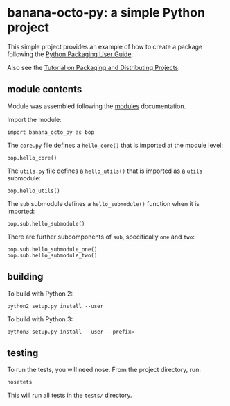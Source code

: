 # banana-octo-py: a simple Python project

This simple project provides an example of how to create a package
following the [Python Packaging User Guide](https://packaging.python.org).

Also see the [Tutorial on Packaging and Distributing Projects](https://packaging.python.org/en/latest/distributing.html).

## module contents

Module was assembled following the [modules](https://docs.python.org/3/tutorial/modules.html#packages) documentation.

Import the module:

```
import banana_octo_py as bop
```

The `core.py` file defines a `hello_core()` that is imported 
at the module level:

```
bop.hello_core()
```

The `utils.py` file defines a `hello_utils()` that is imported
as a `utils` submodule:

```
bop.hello_utils()
```

The `sub` submodule defines a `hello_submodule()` function 
when it is imported:

```
bop.sub.hello_submodule()
```

There are further subcomponents of `sub`, specifically `one` and `two`:

```
bop.sub.hello_submodule_one()
bop.sub.hello_submodule_two()
```

## building

To build with Python 2:

```
python2 setup.py install --user
```

To build with Python 3:

```
python3 setup.py install --user --prefix=
```

## testing

To run the tests, you will need nose.
From the project directory, run:

```
nosetets
```

This will run all tests in the `tests/` directory.
